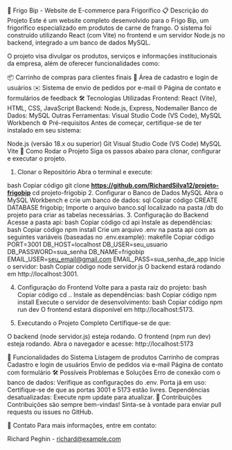 🐔 Frigo Bip - Website de E-commerce para Frigorífico
📋 Descrição do Projeto
Este é um website completo desenvolvido para o Frigo Bip, um frigorífico especializado em produtos de carne de frango. O sistema foi construído utilizando React (com Vite) no frontend e um servidor Node.js no backend, integrado a um banco de dados MySQL.

O projeto visa divulgar os produtos, serviços e informações institucionais da empresa, além de oferecer funcionalidades como:

📦 Carrinho de compras para clientes finais
🛒 Área de cadastro e login de usuários
✉️ Sistema de envio de pedidos por e-mail
🌐 Página de contato e formulários de feedback
🛠️ Tecnologias Utilizadas
Frontend: React (Vite), HTML, CSS, JavaScript
Backend: Node.js, Express, Nodemailer
Banco de Dados: MySQL
Outras Ferramentas: Visual Studio Code (VS Code), MySQL Workbench
⚙️ Pré-requisitos
Antes de começar, certifique-se de ter instalado em seu sistema:

Node.js (versão 18.x ou superior)
Git
Visual Studio Code (VS Code)
MySQL
Vite
🚀 Como Rodar o Projeto
Siga os passos abaixo para clonar, configurar e executar o projeto.

1. Clonar o Repositório
Abra o terminal e execute:

bash
Copiar código
git clone **https://github.com/RichardSilva12/projeto-frigobip**
cd projeto-frigobip
2. Configurar o Banco de Dados MySQL
Abra o MySQL Workbench e crie um banco de dados:
sql
Copiar código
CREATE DATABASE frigobip;
Importe o arquivo banco.sql localizado na pasta /db do projeto para criar as tabelas necessárias.
3. Configuração do Backend
Acesse a pasta api:
bash
Copiar código
cd api
Instale as dependências:
bash
Copiar código
npm install
Crie um arquivo .env na pasta api com as seguintes variáveis (baseadas no .env.example):
makefile
Copiar código
PORT=3001
DB_HOST=localhost
DB_USER=seu_usuario
DB_PASSWORD=sua_senha
DB_NAME=frigobip
EMAIL_USER=seu_email@gmail.com
EMAIL_PASS=sua_senha_de_app
Inicie o servidor:
bash
Copiar código
node servidor.js
O backend estará rodando em http://localhost:3001.

4. Configuração do Frontend
Volte para a pasta raiz do projeto:
bash
Copiar código
cd ..
Instale as dependências:
bash
Copiar código
npm install
Execute o servidor de desenvolvimento:
bash
Copiar código
npm run dev
O frontend estará disponível em http://localhost:5173.

5. Executando o Projeto Completo
Certifique-se de que:

O backend (node servidor.js) esteja rodando.
O frontend (npm run dev) esteja rodando.
Abra o navegador e acesse: http://localhost:5173

📄 Funcionalidades do Sistema
Listagem de produtos
Carrinho de compras
Cadastro e login de usuários
Envio de pedidos via e-mail
Página de contato com formulário
🛠️ Possíveis Problemas e Soluções
Erro de conexão com o banco de dados: Verifique as configurações do .env.
Porta já em uso: Certifique-se de que as portas 3001 e 5173 estão livres.
Dependências desatualizadas: Execute npm update para atualizar.
🤝 Contribuições
Contribuições são sempre bem-vindas! Sinta-se à vontade para enviar pull requests ou issues no GitHub.

📧 Contato
Para mais informações, entre em contato:

Richard Peghin - richard@example.com
